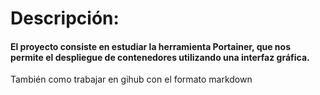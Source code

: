 # Descripción:
#### El proyecto consiste en estudiar la herramienta Portainer, que nos permite el despliegue de contenedores utilizando una interfaz gráfica.
También como trabajar en gihub con el formato markdown
